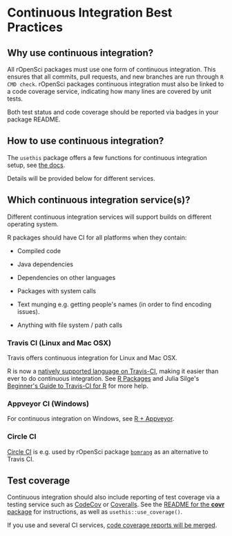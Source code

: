 # Continuous Integration Best Practices

## Why use continuous integration?

All rOpenSci packages must use one form of continuous integration. This ensures that all commits, pull requests, and new branches are run through `R CMD check`. rOpenSci packages continuous integration must also be linked to a code coverage service, indicating how many lines are covered by unit tests.

Both test status and code coverage should be reported via badges in your package README.

## How to use continuous integration?

The `usethis` package offers a few functions for continuous integration setup, see [the docs](http://usethis.r-lib.org/reference/ci.html).

Details will be provided below for different services.

## Which continuous integration service(s)?

Different continuous integration services will support builds on different operating system.

R packages should have CI for all platforms when they contain:

* Compiled code

* Java dependencies

* Dependencies on other languages

* Packages with system calls

* Text munging e.g. getting people's names (in order to find encoding issues).

* Anything with file system / path calls

### Travis CI (Linux and Mac OSX)

Travis offers continuous integration for Linux and Mac OSX.

R is now a [natively supported language on Travis-CI](http://blog.travis-ci.com/2015-02-26-test-your-r-applications-on-travis-ci/), making it easier than ever to do continuous integration. See [R Packages](http://marker.to/NEr8Bd) and Julia Silge's [Beginner's Guide to Travis-CI for R](http://juliasilge.com/blog/Beginners-Guide-to-Travis/) for more help.

### Appveyor CI (Windows)

For continuous integration on Windows, see [R + Appveyor](https://github.com/krlmlr/r-appveyor).

### Circle CI

[Circle CI](https://circleci.com/) is e.g. used by rOpenSci package [`bomrang`](https://github.com/ropensci/bomrang) as an alternative to Travis CI.

## Test coverage

Continuous integration should also include reporting of test coverage via a testing service such as [CodeCov](https://codecov.io/) or [Coveralls](https://coveralls.io/).  See the [README for the **covr** package](https://github.com/jimhester/covr) for instructions, as well
as `usethis::use_coverage()`. 

If you use and several CI services, [code coverage reports will be merged](https://docs.codecov.io/docs/merging-reports).
